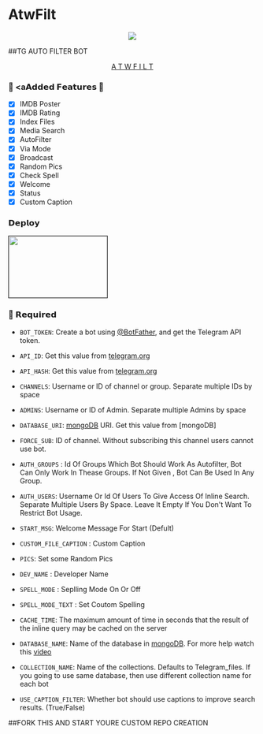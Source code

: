 # AtwFilt
<p align="center">
  <img src="https://media3.giphy.com/media/1mgn6xWiu5IPZnDSlk/giphy.gif?cid=ecf05e47xmfqldroni362a9wet3v89j1xmf7auvamznyfclf&rid=giphy.gif&ct=g"
</p>
  
##TG AUTO FILTER BOT

<p align="center">
  <a href="t.me/RecallMvbadmin_Bot">A T W F I L T</a>
</p>



 

### 🔘 <a𝗔𝗱𝗱𝗲𝗱 𝗙𝗲𝗮𝘁𝘂𝗿𝗲𝘀</a> 🔘

- [x] IMDB Poster
- [x] IMDB Rating
- [x] Index Files
- [x] Media Search
- [x] AutoFilter 
- [x] Via Mode
- [x] Broadcast 
- [x] Random Pics
- [x] Check Spell
- [x] Welcome
- [x] Status
- [x] Custom Caption

###  𝗗𝗲𝗽𝗹𝗼𝘆

<a href="https://heroku.com/deploy?template=https://github.com/illuzX/AtwFilt.git"><img src="https://jeffdevslife.com/p/deploy-node-application-to-heroku/cover_hua33af6a1fb06ac2354af4ce783ce023c_35780_1024x0_resize_q75_box.jpg"  border="1" height="125" width="200" align="center" /></a>


### 📍 𝗥𝗲𝗾𝘂𝗶𝗿𝗲𝗱

* `BOT_TOKEN`: Create a bot using [@BotFather](https://telegram.dog/BotFather), and get the Telegram API token.
* `API_ID`: Get this value from [telegram.org](https://my.telegram.org/apps)
* `API_HASH`: Get this value from [telegram.org](https://my.telegram.org/apps)
* `CHANNELS`: Username or ID of channel or group. Separate multiple IDs by space
* `ADMINS`: Username or ID of Admin. Separate multiple Admins by space
* `DATABASE_URI`: [mongoDB]() URI. Get this value from [mongoDB]

* `FORCE_SUB`: ID of channel. Without subscribing this channel users cannot use bot.
* `AUTH_GROUPS` : Id Of Groups Which Bot Should Work As Autofilter, Bot Can Only Work In Thease Groups. If Not Given , Bot Can Be Used In Any Group.
* `AUTH_USERS`: Username Or Id Of Users To Give Access Of Inline Search. Separate Multiple Users By Space. Leave It Empty If You Don't Want To Restrict Bot Usage.
* `START_MSG`: Welcome Message For Start  (Defult)
* `CUSTOM_FILE_CAPTION` :  Custom Caption 
* `PICS`: Set some Random Pics 
* `DEV_NAME` : Developer Name
* `SPELL_MODE` : Seplling Mode On Or Off
* `SPELL_MODE_TEXT` : Set Coutom Spelling 
* `CACHE_TIME`: The maximum amount of time in seconds that the result of the inline query may be cached on the server
* `DATABASE_NAME`: Name of the database in [mongoDB](https://www.mongodb.com). For more help watch this [video](https://youtu.be/gBLTsH-IXr0)
* `COLLECTION_NAME`: Name of the collections. Defaults to Telegram_files. If you going to use same database, then use different collection name for each bot
* `USE_CAPTION_FILTER`: Whether bot should use captions to improve search results. (True/False)

##FORK THIS AND START YOURE CUSTOM REPO CREATION


